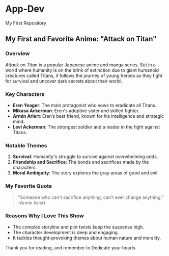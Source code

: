 # App-Dev
My First Repository

## My First and Favorite Anime: "Attack on Titan"

### Overview
*Attack on Titan* is a popular Japanese anime and manga series. Set in a world where humanity is on the brink of extinction due to giant humanoid creatures called Titans, it follows the journey of young heroes as they fight for survival and uncover dark secrets about their world.

### Key Characters
- **Eren Yeager**: The main protagonist who vows to eradicate all Titans.
- **Mikasa Ackerman**: Eren's adoptive sister and skilled fighter.
- **Armin Arlert**: Eren’s best friend, known for his intelligence and strategic mind.
- **Levi Ackerman**: The strongest soldier and a leader in the fight against Titans.

### Notable Themes
1. **Survival**: Humanity's struggle to survive against overwhelming odds.
2. **Friendship and Sacrifice**: The bonds and sacrifices made by the characters.
3. **Moral Ambiguity**: The story explores the gray areas of good and evil.

### My Favorite Quote
> "Someone who can't sacrifice anything, can't ever change anything." -Armin Arlert

### Reasons Why I Love This Show
- The complex storyline and plot twists keep the suspense high.
- The character development is deep and engaging.
- It tackles thought-provoking themes about human nature and morality.

Thank you for reading, and remember to Dedicate your hearts
